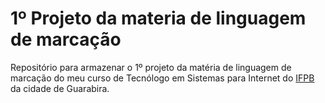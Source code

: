 # 1º Projeto da materia de linguagem de marcação

Repositório para armazenar o 1º projeto da matéria de linguagem de marcação do meu curso de Tecnólogo em Sistemas para Internet do [IFPB](https://www.ifpb.edu.br/guarabira) da cidade de Guarabira. 
